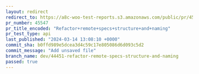 ```yaml
---
layout: redirect
redirect_to: https://a8c-woo-test-reports.s3.amazonaws.com/public/pr/45547/api/index.html
pr_number: 45547
pr_title_encoded: "Refactor+remote+specs+structure+and+naming"
pr_test_type: api
last_published: "2024-03-14 13:08:10 +0000"
commit_sha: b0ffd989e5dcea3d4c59c17e805086d6d093c5d2
commit_message: "Add unsaved file"
branch_name: dev/44451-refactor-remote-specs-structure-and-naming
passed: true
---
```

